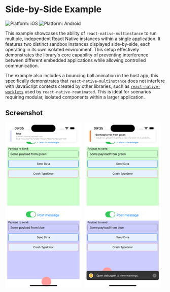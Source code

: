 # Side-by-Side Example

![Platform: iOS](https://img.shields.io/badge/platform-iOS-blue.svg)
![Platform: Android](https://img.shields.io/badge/platform-Android-green.svg)

This example showcases the ability of `react-native-multinstance` to run multiple, independent React Native instances  within a single application. It features two distinct sandbox instances displayed side-by-side, each operating in its own isolated environment. This setup effectively demonstrates the library's core capability of preventing interference between different embedded applications while allowing controlled communication.

The example also includes a bouncing ball animation in the host app, this specifically demonstrates that `react-native-multinstance` does not interfere with JavaScript contexts created by other libraries, such as [`react-native-worklets`](https://github.com/margelo/react-native-worklets-core) used by `react-native-reanimated`. This is ideal for scenarios requiring modular, isolated components within a larger application.

## Screenshot

<div style="display: flex; flex-wrap: wrap; gap: 10px; align: center">
  <img src="./docs/screenshot_1.png" width="240" />
  <img src="./docs/screenshot_2.png" width="240" />
</div>
